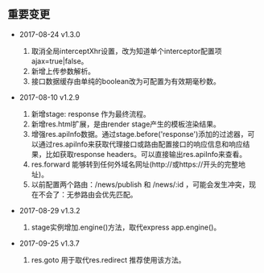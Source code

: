 ## 重要变更
* 2017-08-24 v1.3.0
  1. 取消全局interceptXhr设置，改为知道单个interceptor配置项ajax=true|false。
  2. 新增上传参数解析。
  3. 接口数据缓存由单纯的boolean改为可配置为有效期毫秒数。


  
* 2017-08-10 v1.2.9
  1. 新增stage: response 作为最终流程。
  2. 新增res.html扩展，是由render stage产生的模板渲染结果。
  3. 增强res.apiInfo数据。通过stage.before('response')添加的过滤器，可以通过res.apiInfo来获取代理接口或路由配置接口的响应信息和响应结果，比如获取response headers。可以直接输出res.apiInfo来查看。
  4. res.forward 能够转到任何外域名网址(http://或https://开头的完整地址)。
  5. 以前配置两个路由：/news/publish 和 /news/:id ，可能会发生冲突，现在不会了：无参路由会优先匹配。

* 2017-08-29 v1.3.2
  1. stage实例增加.engine()方法，取代express app.engine()。

* 2017-09-25 v1.3.7
  1. res.goto 用于取代res.redirect 推荐使用该方法。


